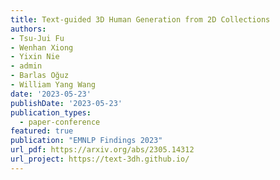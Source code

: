 ```yaml
---
title: Text-guided 3D Human Generation from 2D Collections
authors:
- Tsu-Jui Fu
- Wenhan Xiong
- Yixin Nie
- admin
- Barlas Oğuz
- William Yang Wang
date: '2023-05-23'
publishDate: '2023-05-23'
publication_types:
  - paper-conference
featured: true
publication: "EMNLP Findings 2023"
url_pdf: https://arxiv.org/abs/2305.14312
url_project: https://text-3dh.github.io/
---
```

